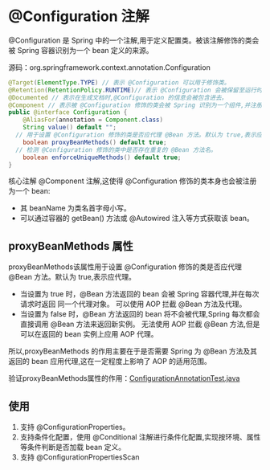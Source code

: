 # @Configuration 注解

@Configuration 是 Spring 中的一个注解,用于定义配置类。被该注解修饰的类会被 Spring 容器识别为一个 bean 定义的来源。

源码：org.springframework.context.annotation.Configuration

```java
@Target(ElementType.TYPE) // 表示 @Configuration 可以用于修饰类。
@Retention(RetentionPolicy.RUNTIME)// 表示 @Configuration 会被保留至运行时,可以通过反射读取。
@Documented // 表示在生成文档时,@Configuration 的信息会被包含进去。 
@Component // 表示被 @Configuration 修饰的类会被 Spring 识别为一个组件,并注册为 bean 至容器中。
public @interface Configuration {
	@AliasFor(annotation = Component.class)
	String value() default "";
  // 用于设置 @Configuration 修饰的类是否应代理 @Bean 方法。默认为 true,表示应代理。
	boolean proxyBeanMethods() default true;
  // 检测 @Configuration 修饰的类中是否存在重复的 @Bean 方法名。
	boolean enforceUniqueMethods() default true;
}
```

核心注解 @Component 注解,这使得 @Configuration 修饰的类本身也会被注册为一个 bean:

- 其 beanName 为类名首字母小写。
-  可以通过容器的 getBean() 方法或 @Autowired 注入等方式获取该 bean。 

## proxyBeanMethods 属性

proxyBeanMethods该属性用于设置 @Configuration 修饰的类是否应代理 @Bean 方法。默认为 true,表示应代理。

- 当设置为 true 时，@Bean 方法返回的 bean 会被 Spring 容器代理,并在每次请求时返回 同一个代理对象。
  可以使用 AOP 拦截 @Bean 方法及代理。
- 当设置为 false 时，@Bean 方法返回的 bean 将不会被代理,Spring 每次都会直接调用 @Bean 方法来返回新实例。
  无法使用 AOP 拦截 @Bean 方法,但是可以在返回的 bean 实例上应用 AOP 代理。

所以,proxyBeanMethods 的作用主要在于是否需要 Spring 为 @Bean 方法及其返回的 bean 应用代理,这在一定程度上影响了 AOP 的适用范围。


验证proxyBeanMethods属性的作用：[ConfigurationAnnotationTest.java](src%2Fmain%2Fjava%2Fcom%2Fspring%2Fannotation%2Fconfiguration%2FConfigurationAnnotationTest.java)

## 使用

1. 支持 @ConfigurationProperties。
2. 支持条件化配置，使用 @Conditional 注解进行条件化配置,实现按环境、属性等条件判断是否加载 bean 定义。
3. 支持 @ConfigurationPropertiesScan



